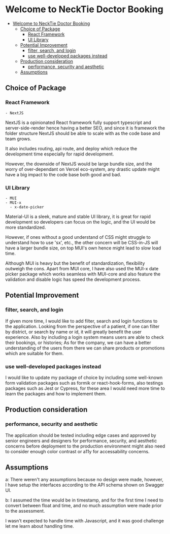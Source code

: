 # Welcome to NeckTie Doctor Booking

- [Welcome to NeckTie Doctor Booking](#welcome-to-necktie-doctor-booking)
  - [Choice of Package](#choice-of-package)
    - [React Framework](#react-framework)
    - [UI Library](#ui-library)
  - [Potential Improvement](#potential-improvement)
    - [filter, search, and login](#filter-search-and-login)
    - [use well-developed packages instead](#use-well-developed-packages-instead)
  - [Production consideration](#production-consideration)
    - [performance, security and aesthetic](#performance-security-and-aesthetic)
  - [Assumptions](#assumptions)

## Choice of Package

### React Framework

    - NextJS

NextJS is a opinionated React framework fully support typescript and server-side-render hence having a better SEO, and since it is framework the folder structure NextJS should be able to scale with as the code base and team grows.

It also includes routing, api route, and deploy which reduce the development time especially for rapid development.

However, the downside of NextJS would be large bundle size, and the worry of over-dependant on Vercel eco-system, any drastic update might have a big impact to the code base both good and bad.

### UI Library

    - MUI
    - MUI-x
      - x-date-picker
Material-UI is a sleek, mature and stable UI library, it is great for rapid development so developers can focus on the logic, and the UI would be more standardized.

However, if ones without a good understand of CSS might struggle to understand how to use 'sx', etc., the other concern will be CSS-in-JS will have a larger bundle size, on top MUI's own hence might lead to slow load time.

Although MUI is heavy but the benefit of standardization, flexibility outweigh the cons. Apart from MUI core, I have also used the MUI-x date picker package which works seamless with MUI-core and also feature the validation and disable logic has speed the development process.

## Potential Improvement

### filter, search, and login

If given more time, I would like to add filter, search and login functions to the application.
Looking from the perspective of a patient, if one can filter by district, or search by name or id, it will greatly benefit the user experience. Also by including a login system means users are able to check their bookings, or  histories; As for the company, we can have a better understanding of the users from there we can share products or promotions which are suitable for them.

### use well-developed packages instead

I would like to update my package of choice by including some well-known form validation packages such as formik or react-hook-forms, also testings packages such as Jest or Cypress, for these area I would need more time to learn the packages and how to implement them.

## Production consideration

### performance, security and aesthetic

The application should be tested including edge cases and approved by senior engineers and designers for performance, security, and aesthetic concerns before deployment to the production environment might also need to consider enough color contrast or a11y for accessability concerns.

## Assumptions

a: There weren't any assumptions because no design were made, however, I have setup the interfaces according to the API schema shown on Swagger UI.

b: I assumed the time would be in timestamp, and for the first time I need to convert between float and time, and no much assumption were made prior to the assessment.

I wasn't expected to handle time with Javascript, and it was good challenge let me learn about handling time.

